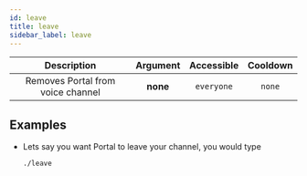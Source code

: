 ```yaml
---
id: leave
title: leave
sidebar_label: leave
---
```


|            Description            | Argument | Accessible | Cooldown |
| :-------------------------------: | :------: | :--------: | :------: |
| Removes Portal from voice channel | **none** | `everyone` |  `none`  |

## Examples

- Lets say you want Portal to leave your channel, you would type
  ```bash
  ./leave
  ```
